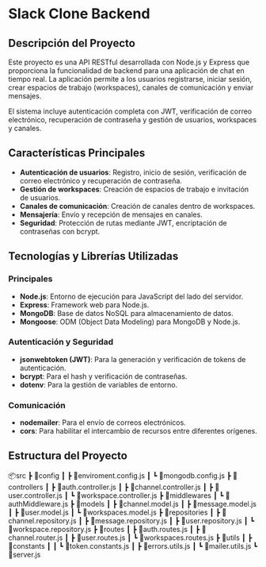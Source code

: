# Slack Clone Backend

## Descripción del Proyecto

Este proyecto es una API RESTful desarrollada con Node.js y Express que proporciona la funcionalidad de backend para una aplicación de chat en tiempo real. La aplicación permite a los usuarios registrarse, iniciar sesión, crear espacios de trabajo (workspaces), canales de comunicación y enviar mensajes.

El sistema incluye autenticación completa con JWT, verificación de correo electrónico, recuperación de contraseña y gestión de usuarios, workspaces y canales.

## Características Principales

- **Autenticación de usuarios**: Registro, inicio de sesión, verificación de correo electrónico y recuperación de contraseña.
- **Gestión de workspaces**: Creación de espacios de trabajo e invitación de usuarios.
- **Canales de comunicación**: Creación de canales dentro de workspaces.
- **Mensajería**: Envío y recepción de mensajes en canales.
- **Seguridad**: Protección de rutas mediante JWT, encriptación de contraseñas con bcrypt.

## Tecnologías y Librerías Utilizadas

### Principales
- **Node.js**: Entorno de ejecución para JavaScript del lado del servidor.
- **Express**: Framework web para Node.js.
- **MongoDB**: Base de datos NoSQL para almacenamiento de datos.
- **Mongoose**: ODM (Object Data Modeling) para MongoDB y Node.js.

### Autenticación y Seguridad
- **jsonwebtoken (JWT)**: Para la generación y verificación de tokens de autenticación.
- **bcrypt**: Para el hash y verificación de contraseñas.
- **dotenv**: Para la gestión de variables de entorno.

### Comunicación
- **nodemailer**: Para el envío de correos electrónicos.
- **cors**: Para habilitar el intercambio de recursos entre diferentes orígenes.

## Estructura del Proyecto
📦src
 ┣ 📂config
 ┃ ┣ 📜enviroment.config.js
 ┃ ┗ 📜mongodb.config.js
 ┣ 📂controllers
 ┃ ┣ 📜auth.controller.js
 ┃ ┣ 📜channel.controller.js
 ┃ ┣ 📜user.controller.js
 ┃ ┗ 📜workspace.controller.js
 ┣ 📂middlewares
 ┃ ┗ 📜authMiddleware.js
 ┣ 📂models
 ┃ ┣ 📜channel.model.js
 ┃ ┣ 📜message.model.js
 ┃ ┣ 📜user.model.js
 ┃ ┗ 📜workspaces.model.js
 ┣ 📂repositories
 ┃ ┣ 📜channel.repository.js
 ┃ ┣ 📜message.repository.js
 ┃ ┣ 📜user.repository.js
 ┃ ┗ 📜workspace.repository.js
 ┣ 📂routes
 ┃ ┣ 📜auth.routes.js
 ┃ ┣ 📜channel.router.js
 ┃ ┣ 📜user.routes.js
 ┃ ┗ 📜workspaces.routes.js
 ┣ 📂utils
 ┃ ┣ 📂constants
 ┃ ┃ ┗ 📜token.constants.js
 ┃ ┣ 📜errors.utils.js
 ┃ ┗ 📜mailer.utils.js
 ┗ 📜server.js